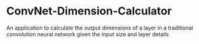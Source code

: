 # ConvNet-Dimension-Calculator
An application to calculate the output dimensions of a layer in a traditional convolution neural network given the input size and layer details
